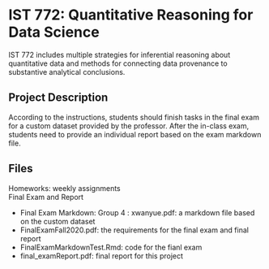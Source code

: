 # IST 772: Quantitative Reasoning for Data Science
IST 772 includes multiple strategies for inferential reasoning about quantitative data and methods for connecting data provenance to substantive analytical conclusions.

## Project Description
According to the instructions, students should finish tasks in the final exam for a custom dataset provided by the professor. After the in-class exam, students need to provide an individual report based on the exam markdown file.

## Files
Homeworks: weekly assignments <br>
Final Exam and Report <br>
- Final Exam Markdown: Group 4 : xwanyue.pdf: a markdown file based on the custom dataset <br>
- FinalExamFall2020.pdf: the requirements for the final exam and final report <br>
- FinalExamMarkdownTest.Rmd: code for the fianl exam
- final_examReport.pdf: final report for this project
